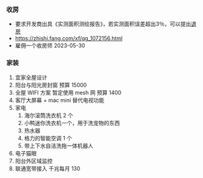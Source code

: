 
### 收房
- 要求开发商出具《实测面积测绘报告》，若实测面积误差超出3％，可以提出[退房](https://baike.fang.com/item/%E9%80%80%E6%88%BF/2102750)
- https://zhishi.fang.com/xf/qg_1072156.html
- 雇佣一个收房师  2023-05-30


### 家装
 1. 宜家全屋设计
 2. 阳台与阳光房封窗  预算 15000
 3. 全屋 WIFI 方案  暂定使用 mesh 网  预算 1400
 4. 客厅大屏幕 + mac mini 替代电视功能
 5. 家电
	 1. 海尔滚筒洗衣机 2 个
	 2. 小鸭迷你洗衣机一个，用于洗宠物的东西
	 3. 热水器
	 4. 格力的智能空调 1 个
	 5. 带上下水自洁洗拖一体机器人
6. 电子猫眼
7. 阳台外区域监控
8. 联通宽带接入 千兆每月 130